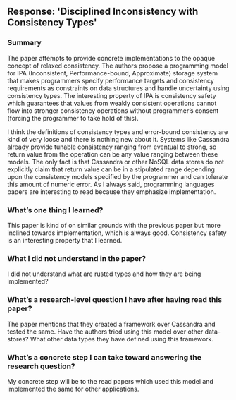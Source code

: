 ﻿## Response: 'Disciplined Inconsistency with Consistency Types'

### Summary

The paper attempts to provide concrete implementations to the opaque concept of relaxed consistency. The authors propose a programming model for IPA (Inconsistent, Performance-bound, Approximate) storage system that makes programmers specify performance targets and consistency requirements as constraints on data structures and handle uncertainty using consistency types. The interesting property of IPA is consistency safety which guarantees that values from weakly consistent operations cannot flow into stronger consistency operations without programmer’s consent (forcing the programmer to take hold of this).

I think the definitions of consistency types and error-bound consistency are kind of very loose and there is nothing new about it. Systems like Cassandra already provide tunable consistency ranging from eventual to strong, so return value from the operation can be any value ranging between these models. The only fact is that Cassandra or other NoSQL data stores do not explicitly claim that return value can be in a stipulated range depending upon the consistency models specified by the programmer and can tolerate this amount of numeric error. As I always said, programming languages papers are interesting to read because they emphasize implementation.

### What’s one thing I learned?
This paper is kind of on similar grounds with the previous paper but more inclined towards implementation, which is always good. Consistency safety is an interesting property that I learned.

### What I did not understand in the paper?
I did not understand what are rusted types and how they are being implemented?

### What’s a research-level question I have after having read this paper?
The paper mentions that they created a framework over Cassandra and tested the same. Have the authors tried using this model over other data-stores? What other data types they have defined using this framework.

### What’s a concrete step I can take toward answering the research question?
My concrete step will be to the read papers which used this model and implemented the same for other applications.
